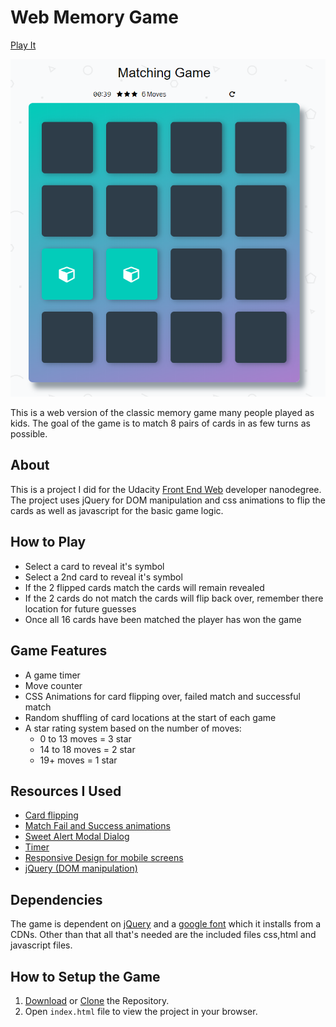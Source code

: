 # Web Memory Game
[Play It](https://jloschen.github.io/)

![Pic of game](/memory.png)

This is a web version of the classic memory game many people played as kids. The goal of the game is to match 8 pairs of cards in as few turns as possible.

## About
This is a project I did for the Udacity [Front End Web](https://www.udacity.com/course/front-end-web-developer-nanodegree--nd001) developer nanodegree. The project uses jQuery for DOM manipulation and css animations  to flip the cards as well as javascript for the basic game logic. 

## How to Play
* Select a card to reveal it's symbol
* Select a 2nd card to reveal it's symbol
* If the 2 flipped cards match the cards will remain revealed
* If the 2 cards do not match the cards will flip back over, remember there location for future guesses
* Once all 16 cards have been matched the player has won the game

## Game Features
* A game timer
* Move counter
* CSS Animations for card flipping over, failed match and successful match
* Random shuffling of card locations at the start of each game
* A star rating system based on the number of moves: 
	* 0 to 13 moves = 3 star
	* 14 to 18 moves = 2 star
	* 19+ moves = 1 star


## Resources I Used
* [Card flipping](https://www.youtube.com/watch?v=ajFK1WKxVDo)
* [Match Fail and Success animations](https://www.youtube.com/watch?v=f1WMjDx4snI)
* [Sweet Alert Modal Dialog](https://www.youtube.com/watch?v=F8rLwoLtCpM)
* [Timer](https://www.youtube.com/watch?v=fF-vtP3sjPc&feature=youtu.be)
* [Responsive Design for mobile screens](https://www.youtube.com/watch?v=2KL-z9A56SQ)
* [jQuery (DOM manipulation)](https://jquery.com/)

## Dependencies
The game is dependent on [jQuery](https://jquery.com/) and a [google font](https://fonts.google.com/specimen/Coda) which it installs from a CDNs. Other than that all that's needed are the included files css,html and javascript files.

## How to Setup the Game
1. [Download](https://github.com/JLoschen/MemoryGame/archive/master.zip) or [Clone](https://github.com/JLoschen/MemoryGame.git) the Repository.
2. Open `index.html` file to view the project in your browser.